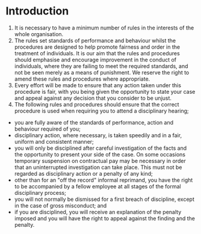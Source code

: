 # Introduction

1. It is necessary to have a minimum number of rules in the interests of the whole organisation.
2. The rules set standards of performance and behaviour whilst the procedures are designed to help promote fairness and order in the treatment of individuals. It is our aim that the rules and procedures should emphasise and encourage improvement in the conduct of individuals, where they are failing to meet the required standards, and not be seen merely as a means of punishment. We reserve the right to amend these rules and procedures where appropriate.
3. Every effort will be made to ensure that any action taken under this procedure is fair, with you being given the opportunity to state your case and appeal against any decision that you consider to be unjust.
4. The following rules and procedures should ensure that the correct procedure is used when requiring you to attend a disciplinary hearing;
- you are fully aware of the standards of performance, action and behaviour required of you;
- disciplinary action, where necessary, is taken speedily and in a fair, uniform and consistent manner;
- you will only be disciplined after careful investigation of the facts and the opportunity to present your side of the case. On some occasions temporary suspension on contractual pay may be necessary in order that an uninterrupted investigation can take place. This must not be regarded as disciplinary action or a penalty of any kind;
- other than for an "off the record" informal reprimand, you have the right to be accompanied by a fellow employee at all stages of the formal disciplinary process;
- you will not normally be dismissed for a first breach of discipline, except in the case of gross misconduct; and
- if you are disciplined, you will receive an explanation of the penalty imposed and you will have the right to appeal against the finding and the penalty.

